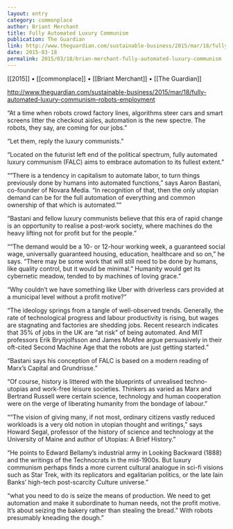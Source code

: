 ```yaml
---
layout: entry
category: commonplace
author: Briant Merchant
title: Fully Automated Luxury Communism
publication: The Guardian
link: http://www.theguardian.com/sustainable-business/2015/mar/18/fully-automated-luxury-communism-robots-employment
date: 2015-03-18
permalink: 2015/03/18/brian-merchant-fully-automated-luxury-communism
---
```


[[2015]] • [[commonplace]] • [[Briant Merchant]] • [[The Guardian]]

http://www.theguardian.com/sustainable-business/2015/mar/18/fully-automated-luxury-communism-robots-employment

“At a time when robots crowd factory lines, algorithms steer cars and smart screens litter the checkout aisles, automation is the new spectre. The robots, they say, are coming for our jobs.”

“Let them, reply the luxury communists.”

“Located on the futurist left end of the political spectrum, fully automated luxury communism (FALC) aims to embrace automation to its fullest extent.”

““There is a tendency in capitalism to automate labor, to turn things previously done by humans into automated functions,” says Aaron Bastani, co-founder of Novara Media. “In recognition of that, then the only utopian demand can be for the full automation of everything and common ownership of that which is automated.””

“Bastani and fellow luxury communists believe that this era of rapid change is an opportunity to realise a post-work society, where machines do the heavy lifting not for profit but for the people.”

““The demand would be a 10- or 12-hour working week, a guaranteed social wage, universally guaranteed housing, education, healthcare and so on,” he says. “There may be some work that will still need to be done by humans, like quality control, but it would be minimal.” Humanity would get its cybernetic meadow, tended to by machines of loving grace.”

“Why couldn’t we have something like Uber with driverless cars provided at a municipal level without a profit motive?”

“The ideology springs from a tangle of well-observed trends. Generally, the rate of technological progress and labour productivity is rising, but wages are stagnating and factories are shedding jobs. Recent research indicates that 35% of jobs in the UK are “at risk” of being automated. And MIT professors Erik Brynjolfsson and James McAfee argue persuasively in their oft-cited Second Machine Age that the robots are just getting started.”

“Bastani says his conception of FALC is based on a modern reading of Marx’s Capital and Grundrisse.”

“Of course, history is littered with the blueprints of unrealised techno-utopias and work-free leisure societies. Thinkers as varied as Marx and Bertrand Russell were certain science, technology and human cooperation were on the verge of liberating humanity from the bondage of labour.”

““The vision of giving many, if not most, ordinary citizens vastly reduced workloads is a very old notion in utopian thought and writings,” says Howard Segal, professor of the history of science and technology at the University of Maine and author of Utopias: A Brief History.”

“He points to Edward Bellamy’s industrial army in Looking Backward (1888) and the writings of the Technocrats in the mid-1900s. But luxury communism perhaps finds a more current cultural analogue in sci-fi visions such as Star Trek, with its replicators and egalitarian politics, or the late Iain Banks’ high-tech post-scarcity Culture universe.”

“what you need to do is seize the means of production. We need to get automation and make it subordinate to human needs, not the profit motive. It’s about seizing the bakery rather than stealing the bread.” With robots presumably kneading the dough.”

